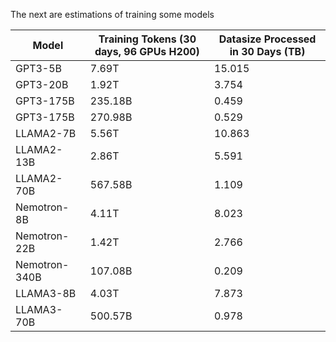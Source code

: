 
The next are estimations of training some models


| Model          | Training Tokens (30 days, 96 GPUs H200) | Datasize Processed in 30 Days (TB) |
|----------------|----------------------------------------|-------------------------------|
| GPT3-5B        | 7.69T                                 | 15.015                        |
| GPT3-20B       | 1.92T                                 | 3.754                         |
| GPT3-175B      | 235.18B                               | 0.459                         |
| GPT3-175B      | 270.98B                               | 0.529                         |
| LLAMA2-7B      | 5.56T                                 | 10.863                        |
| LLAMA2-13B     | 2.86T                                 | 5.591                         |
| LLAMA2-70B     | 567.58B                               | 1.109                         |
| Nemotron-8B    | 4.11T                                 | 8.023                         |
| Nemotron-22B   | 1.42T                                 | 2.766                         |
| Nemotron-340B  | 107.08B                               | 0.209                         |
| LLAMA3-8B      | 4.03T                                 | 7.873                         |
| LLAMA3-70B     | 500.57B                               | 0.978                         |
